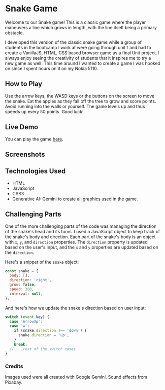 # Snake Game

Welcome to our Snake game! This is a classic game where the player maneuvers a line which grows in length, with the line itself being a primary obstacle.

I developed this version of the classic snake game while a group of students in the bootcamp I work at were going through unit 1 and had to create a VanillaJS, HTML, CSS based browser game as a final Unit project. I always enjoy seeing the creativity of students that it inspires me to try a new game as well. This time around I wanted to create a game I was hooked on since I spent hours on it on my Nokia 5110.

## How to Play
Use the arrow keys, the WASD keys or the buttons on the screen to move the snake. Eat the apples as they fall off the tree to grow and score points. Avoid running into the walls or yourself. The game levels up and thus speeds up every 50 points. Good luck!

## Live Demo

You can play the game [here](theserpantshome.surge.sh).

## Screenshots


## Technologies Used

- HTML
- JavaScript
- CSS3
- Generative AI: Gemini to create all graphics used in the game.

## Challenging Parts

One of the more challenging parts of the code was managing the direction of the snake's head and its turns. I used a JavaScript object to keep track of the snake's body and direction. Each part of the snake's body is an object with `x`, `y`, and `direction` properties. The `direction` property is updated based on the user's input, and the `x` and `y` properties are updated based on the `direction`.

Here's a snippet of the `snake` object:

```JavaScript
const snake = {
  body: [],
  direction: 'right',
  grow: false,
  speed: 300,
  interval: null,
};
```

And here's how we update the snake's direction based on user input:

```JavaScript
switch (event.key) {
  case 'ArrowUp':
  case 'w':
    if (snake.direction !== 'down') {
      snake.direction = 'up';
    }
    break;
  // ...rest of the switch cases
}
```


### Credits
Images used were all created with Google Gemini. Sound effects from Pixabay.
